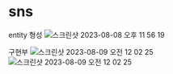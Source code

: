 # sns
entity 형성
![스크린샷 2023-08-08 오후 11 56 19](https://github.com/nimpa3201/sns/assets/43628698/2f23b092-5723-448b-8d1a-f006c30bcfb3)

구현부
![스크린샷 2023-08-09 오전 12 02 25](https://github.com/nimpa3201/sns/assets/43628698/93340072-e07d-4c6e-b116-2cebc75f76cf)
![스크린샷 2023-08-09 오전 12 02 25](https://github.com/nimpa3201/sns/assets/43628698/998f9d16-34ce-4c08-ac00-16c381bf70f0)
